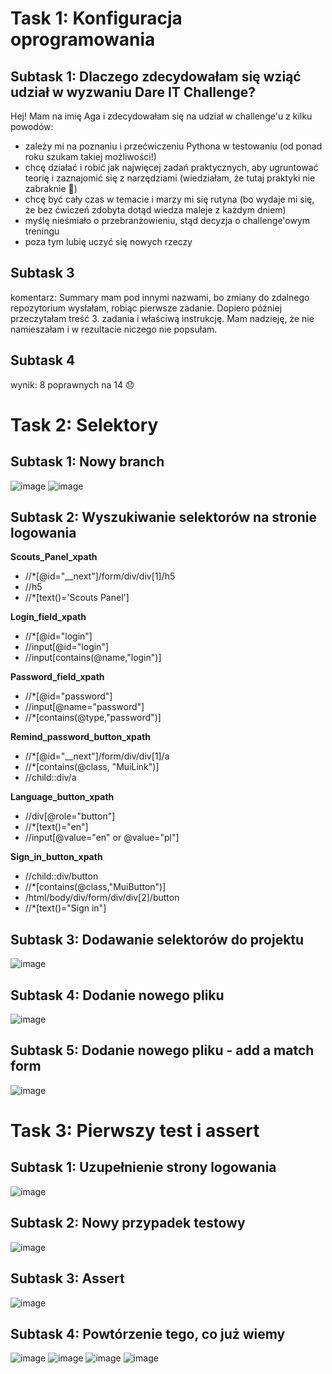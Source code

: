 # Task 1: Konfiguracja oprogramowania
## Subtask 1: Dlaczego zdecydowałam się wziąć udział w wyzwaniu Dare IT Challenge?
Hej! Mam na imię Aga i zdecydowałam się na udział w challenge'u z kilku powodów:
- zależy mi na poznaniu i przećwiczeniu Pythona w testowaniu (od ponad roku szukam takiej możliwości!)
- chcę działać i robić jak najwięcej zadań praktycznych, aby ugruntować teorię i zaznajomić się z narzędziami (wiedziałam, że tutaj praktyki nie zabraknie 🙂)
- chcę być cały czas w temacie i marzy mi się rutyna (bo wydaje mi się, że bez ćwiczeń zdobyta dotąd wiedza maleje z każdym dniem)
- myślę nieśmiało o przebranżowieniu, stąd decyzja o challenge'owym treningu
- poza tym lubię uczyć się nowych rzeczy
## Subtask 3
komentarz: Summary mam pod innymi nazwami, bo zmiany do zdalnego repozytorium wysłałam, robiąc pierwsze zadanie. Dopiero później przeczytałam treść 3. zadania i właściwą instrukcję. Mam nadzieję, że nie namieszałam i w rezultacie niczego nie popsułam.
## Subtask 4
wynik: 8 poprawnych na 14 :disappointed:

# Task 2: Selektory
## Subtask 1: Nowy branch
![image](https://user-images.githubusercontent.com/116113886/230984521-b41735f7-866e-4de8-b45a-60f1e5cbe24a.png)
![image](https://user-images.githubusercontent.com/116113886/230984667-4071d291-e79f-48e8-a54d-a6f56d722e42.png)
## Subtask 2: Wyszukiwanie selektorów na stronie logowania

**Scouts_Panel_xpath**
- //*[@id="__next"]/form/div/div[1]/h5
- //h5
- //*[text()='Scouts Panel']

**Login_field_xpath**
- //*[@id="login"]
- //input[@id="login"] 
- //input[contains(@name,"login")]

**Password_field_xpath**
- //*[@id="password"]
- //input[@name="password"]
- //*[contains(@type,"password")]

**Remind_password_button_xpath**
- //*[@id="__next"]/form/div/div[1]/a
- //*[contains(@class, "MuiLink")] 
- //child::div/a

**Language_button_xpath**
- //div[@role="button"]
- //*[text()="en"]
- //input[@value="en" or @value="pl"]

**Sign_in_button_xpath**
- //child::div/button
- //*[contains(@class,"MuiButton")]
- /html/body/div/form/div/div[2]/button
- //*[text()="Sign in"]

## Subtask 3: Dodawanie selektorów do projektu
![image](https://user-images.githubusercontent.com/116113886/232256476-0e2554fb-b982-4475-a9ef-9be67d2cfd0b.png)

## Subtask 4: Dodanie nowego pliku
![image](https://user-images.githubusercontent.com/116113886/232256500-5a470911-1e99-4658-b4b5-dc5c7225178d.png)

## Subtask 5: Dodanie nowego pliku - add a match form
![image](https://user-images.githubusercontent.com/116113886/232256531-c8257b8c-543d-4fd7-b8b5-8add9fb16eac.png)

# Task 3: Pierwszy test i assert
## Subtask 1: Uzupełnienie strony logowania
![image](https://user-images.githubusercontent.com/116113886/232617262-54e33099-4a94-4925-b65e-4b8b19544666.png)

## Subtask 2: Nowy przypadek testowy
![image](https://user-images.githubusercontent.com/116113886/232806490-be19739c-2239-47e6-ab01-179d3b46ba92.png)

## Subtask 3: Assert
![image](https://user-images.githubusercontent.com/116113886/232853389-cd2b1a12-966d-4b34-a23e-792cf76aed76.png)

## Subtask 4: Powtórzenie tego, co już wiemy

![image](https://user-images.githubusercontent.com/116113886/233200939-5cdb73d4-a719-4925-bdb6-fe6f47f1367a.png)
![image](https://user-images.githubusercontent.com/116113886/233201230-244b3459-d6f6-4d86-be56-87cf4e8a5e50.png)
![image](https://user-images.githubusercontent.com/116113886/233201911-936a25a3-b29e-482b-8048-ede78515a359.png)
![image](https://user-images.githubusercontent.com/116113886/233202061-b0f47ad8-223c-4e72-a807-c2bd19a69144.png)
